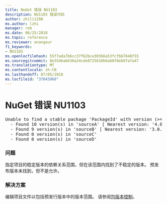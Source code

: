 ```yaml
---
title: NuGet 错误 NU1103
description: NU1103 错误代码
author: zhili1208
ms.author: lzhi
manager: rob
ms.date: 06/25/2018
ms.topic: reference
ms.reviewer: anangaur
f1_keywords:
- NU1103
ms.openlocfilehash: 55f7ada7b6cc37f62bce30366a53fcf667040755
ms.sourcegitcommit: 8e3546ab630a24cde8725610b6a68f8eb87afa47
ms.translationtype: MT
ms.contentlocale: zh-CN
ms.lasthandoff: 07/05/2018
ms.locfileid: "37843968"
---
```

# <a name="nuget-error-nu1103"></a>NuGet 错误 NU1103

<pre>Unable to find a stable package 'PackageId' with version (>= 3.0.0)<br/>  - Found 10 version(s) in 'sourceA' [ Nearest version: '4.0.0-rc-2129' ]<br/>  - Found 9 version(s) in 'sourceB' [ Nearest version: '3.0.0-beta-00032' ]<br/>  - Found 0 version(s) in 'sourceC'<br/>  - Found 0 version(s) in 'sourceD'</pre>

### <a name="issue"></a>问题
指定项目的稳定版本的依赖关系范围，但在该范围内找到了不稳定的版本。 预发布版本未找到，但不是允许。

### <a name="solution"></a>解决方案
编辑项目文件以包括预发行版本中的版本范围。 请参阅[包版本控制](../../reference/Package-Versioning.md)。